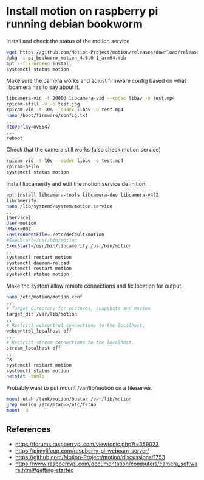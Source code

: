 # Install motion on raspberry pi running debian bookworm

Install and check the status of the motion service

```sh
wget https://github.com/Motion-Project/motion/releases/download/release-4.6.0/pi_bookworm_motion_4.6.0-1_arm64.deb
dpkg -i pi_bookworm_motion_4.6.0-1_arm64.deb
apt --fix-broken install
systemctl status motion
```

Make sure the camera works and adjust firmware config based on what libcamera has to say about it.

```sh
libcamera-vid -t 20000 libcamera-vid --codec libav -o test.mp4
rpicam-still -v -o test.jpg
rpicam-vid -t 10s --codec libav -o test.mp4
nano /boot/firmware/config.txt
...
dtoverlay=ov5647
...
reboot
```

Check that the camera still works (also check motion service)

```sh
rpicam-vid -t 10s --codec libav -o test.mp4
rpicam-hello
systemctl status motion
```

Install libcamerify and edit the motion.service definition.

```sh
apt install libcamera-tools libcamera-dev libcamera-v4l2
libcamerify
nano /lib/systemd/system/motion.service
...
[Service]
User=motion
UMask=002
EnvironmentFile=-/etc/default/motion
#ExecStart=/usr/bin/motion
ExecStart=/usr/bin/libcamerify /usr/bin/motion
...
systemctl restart motion
systemctl daemon-reload
systemctl restart motion
systemctl status motion
```

Make the system allow remote connections and fix location for output.

```sh
nano /etc/motion/motion.conf
...
# Target directory for pictures, snapshots and movies
target_dir /var/lib/motion
...
# Restrict webcontrol connections to the localhost.
webcontrol_localhost off
...
# Restrict stream connections to the localhost.
stream_localhost off
...
^X
systemctl restart motion
systemctl status motion
netstat -tunlp
```

Probably want to put mount /var/lib/motion on a fileserver.

```sh
mount utah:/tank/motion/buster /var/lib/motion
grep motion /etc/mtab>>/etc/fstab
mount -a
```

## References

- <https://forums.raspberrypi.com/viewtopic.php?t=359023>
- <https://pimylifeup.com/raspberry-pi-webcam-server/>
- <https://github.com/Motion-Project/motion/discussions/1753>
- <https://www.raspberrypi.com/documentation/computers/camera_software.html#getting-started>

